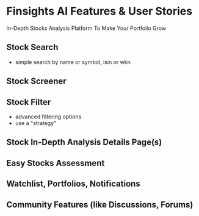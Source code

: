 # Finsights AI Features & User Stories

In-Depth Stocks Analysis Platform To Make Your Portfolio Grow

## Stock Search

- simple search by name or symbol, isin or wkn

## Stock Screener

## Stock Filter

- advanced filtering options
- use a "strategy"

## Stock In-Depth Analysis Details Page(s)

## Easy Stocks Assessment

## Watchlist, Portfolios, Notifications

## Community Features (like Discussions, Forums)
